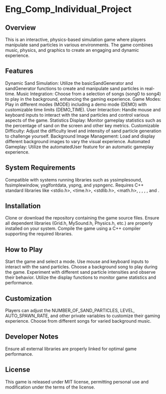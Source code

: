 # Eng_Comp_Individual_Project

## Overview
This is an interactive, physics-based simulation game where players manipulate sand particles in various environments. 
The game combines music, physics, and graphics to create an engaging and dynamic experience. 

## Features
Dynamic Sand Simulation: Utilize the basicSandGenerator and sandGenerator functions to create and manipulate sand particles in real-time.
Music Integration: Choose from a selection of songs (song0 to song4) to play in the background, enhancing the gaming experience.
Game Modes: Play in different modes (MODE) including a demo mode (DEMO) with customizable time limits (DEMO_TIME).
User Interaction: Handle mouse and keyboard inputs to interact with the sand particles and control various aspects of the game.
Statistics Display: Monitor gameplay statistics such as the percentage of sand on the screen and other key metrics.
Customizable Difficulty: Adjust the difficulty level and intensity of sand particle generation to challenge yourself.
Background Image Management: Load and display different background images to vary the visual experience.
Automated Gameplay: Utilize the automatedUser feature for an automatic gameplay experience.

## System Requirements
Compatible with systems running libraries such as yssimplesound, fssimplewindow, ysglfontdata, yspng, and yspngenc.
Requires C++ standard libraries like <stdio.h>, <time.h>, <stdlib.h>, <math.h>, <iostream>, <limits>, <random>, <string>, and <iomanip>.

## Installation
Clone or download the repository containing the game source files.
Ensure all dependent libraries (Grid.h, MySound.h, Physics.h, etc.) are properly installed on your system.
Compile the game using a C++ compiler supporting the required libraries.

## How to Play
Start the game and select a mode.
Use mouse and keyboard inputs to interact with the sand particles.
Choose a background song to play during the game.
Experiment with different sand particle intensities and observe their behavior.
Utilize the display functions to monitor game statistics and performance.

## Customization
Players can adjust the NUMBER_OF_SAND_PARTICLES, LEVEL, AUTO_SPAWN_RATE, and other private variables to customize their gaming experience.
Choose from different songs for varied background music.

## Developer Notes
Ensure all external libraries are properly linked for optimal game performance.

## License
This game is released under MIT license, permitting personal use and modification under the terms of the license.
